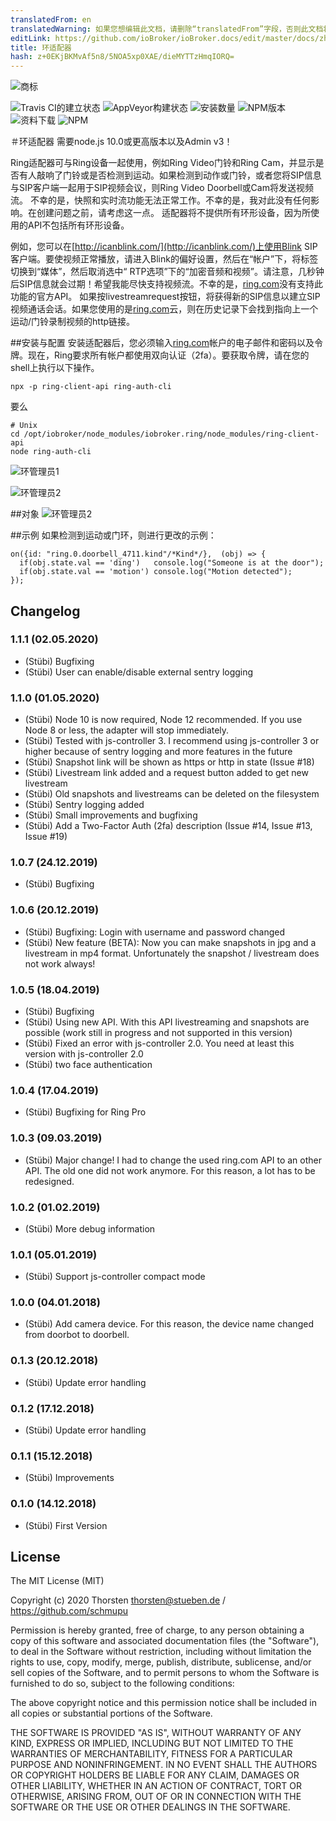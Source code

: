 ```yaml
---
translatedFrom: en
translatedWarning: 如果您想编辑此文档，请删除“translatedFrom”字段，否则此文档将再次自动翻译
editLink: https://github.com/ioBroker/ioBroker.docs/edit/master/docs/zh-cn/adapterref/iobroker.ring/README.md
title: 环适配器
hash: z+0EKjBKMvAf5n8/5NOA5xp0XAE/dieMYTTzHmqIORQ=
---
```

![商标](../../../en/adapterref/iobroker.ring/admin/ring.png)

![Travis CI的建立状态](https://travis-ci.org/schmupu/ioBroker.ring.svg?branch=master)
![AppVeyor构建状态](https://ci.appveyor.com/api/projects/status/github/schmupu/ioBroker.ring?branch=master&svg=true)
![安装数量](http://iobroker.live/badges/ring-stable.svg)
![NPM版本](http://img.shields.io/npm/v/iobroker.ring.svg)
![资料下载](https://img.shields.io/npm/dm/iobroker.ring.svg)
![NPM](https://nodei.co/npm/iobroker.ring.png?downloads=true)

＃环适配器
需要node.js 10.0或更高版本以及Admin v3！

Ring适配器可与Ring设备一起使用，例如Ring Video门铃和Ring Cam，并显示是否有人敲响了门铃或是否检测到运动。如果检测到动作或门铃，或者您将SIP信息与SIP客户端一起用于SIP视频会议，则Ring Video Doorbell或Cam将发送视频流。
不幸的是，快照和实时流功能无法正常工作。不幸的是，我对此没有任何影响。在创建问题之前，请考虑这一点。
适配器将不提供所有环形设备，因为所使用的API不包括所有环形设备。

例如，您可以在[http://icanblink.com/](http://icanblink.com/)上使用Blink SIP客户端。要使视频正常播放，请进入Blink的偏好设置，然后在“帐户”下，将标签切换到“媒体”，然后取消选中“ RTP选项”下的“加密音频和视频”。请注意，几秒钟后SIP信息就会过期！希望我能尽快支持视频流。不幸的是，[ring.com](https://ring.com)没有支持此功能的官方API。
如果按livestreamrequest按钮，将获得新的SIP信息以建立SIP视频通话会话。如果您使用的是[ring.com](https://ring.com)云，则在历史记录下会找到指向上一个运动/门铃录制视频的http链接。

##安装与配置
安装适配器后，您必须输入[ring.com](https://ring.com)帐户的电子邮件和密码以及令牌。现在，Ring要求所有帐户都使用双向认证（2fa）。要获取令牌，请在您的shell上执行以下操作。

```
npx -p ring-client-api ring-auth-cli
```

要么

```
# Unix
cd /opt/iobroker/node_modules/iobroker.ring/node_modules/ring-client-api
node ring-auth-cli
```

![环管理员1](../../../en/adapterref/iobroker.ring/docs/ring_admin_tab1.png)

![环管理员2](../../../en/adapterref/iobroker.ring/docs/ring_admin_tab2.png)

##对象
![环管理员2](../../../en/adapterref/iobroker.ring/docs/ring_objects.png)

##示例
如果检测到运动或门环，则进行更改的示例：

```
on({id: "ring.0.doorbell_4711.kind"/*Kind*/},  (obj) => {
  if(obj.state.val == 'ding')   console.log("Someone is at the door");
  if(obj.state.val == 'motion') console.log("Motion detected");
});
```

## Changelog

### 1.1.1 (02.05.2020)
* (Stübi) Bugfixing
* (Stübi) User can enable/disable external sentry logging

### 1.1.0 (01.05.2020)
* (Stübi) Node 10 is now required, Node 12 recommended. If you use Node 8 or less, the adapter will stop immediately.
* (Stübi) Tested with js-controller 3. I recommend using js-controller 3 or higher because of sentry logging and more features in the future 
* (Stübi) Snapshot link will be shown as https or http in state (Issue #18)
* (Stübi) Livestream link added and a request button added to get new livestream
* (Stübi) Old snapshots and livestreams can be deleted on the filesystem
* (Stübi) Sentry logging added
* (Stübi) Small improvements and bugfixing   
* (Stübi) Add a Two-Factor Auth (2fa) description (Issue #14, Issue #13, Issue #19)

### 1.0.7 (24.12.2019)
* (Stübi) Bugfixing

### 1.0.6 (20.12.2019)
* (Stübi) Bugfixing: Login with username and password changed
* (Stübi) New feature (BETA): Now you can make snapshots in jpg and a livestream in mp4 format. Unfortunately the snapshot / livestream does not work always! 

### 1.0.5 (18.04.2019)
* (Stübi) Bugfixing 
* (Stübi) Using new API. With this API livestreaming and snapshots are possible (work still in progress and not supported in this version)
* (Stübi) Fixed an error with js-controller 2.0. You need at least this version with js-controller 2.0
* (Stübi) two face authentication


### 1.0.4 (17.04.2019)
* (Stübi) Bugfixing for Ring Pro 

### 1.0.3 (09.03.2019)
* (Stübi) Major change! I had to change the used ring.com API to an other API. The old one did not work anymore. For this reason, a lot has to be redesigned.  

### 1.0.2 (01.02.2019)
* (Stübi) More debug information 

### 1.0.1 (05.01.2019)
* (Stübi) Support js-controller compact mode 

### 1.0.0 (04.01.2018)
* (Stübi) Add camera device. For this reason, the device name changed from doorbot to doorbell.

### 0.1.3 (20.12.2018)
* (Stübi) Update error handling

### 0.1.2 (17.12.2018)
* (Stübi) Update error handling

### 0.1.1 (15.12.2018)
* (Stübi) Improvements

### 0.1.0 (14.12.2018)
* (Stübi) First Version

## License
The MIT License (MIT)

Copyright (c) 2020 Thorsten <thorsten@stueben.de> / <https://github.com/schmupu>

Permission is hereby granted, free of charge, to any person obtaining a copy
of this software and associated documentation files (the "Software"), to deal
in the Software without restriction, including without limitation the rights
to use, copy, modify, merge, publish, distribute, sublicense, and/or sell
copies of the Software, and to permit persons to whom the Software is
furnished to do so, subject to the following conditions:

The above copyright notice and this permission notice shall be included in
all copies or substantial portions of the Software.

THE SOFTWARE IS PROVIDED "AS IS", WITHOUT WARRANTY OF ANY KIND, EXPRESS OR
IMPLIED, INCLUDING BUT NOT LIMITED TO THE WARRANTIES OF MERCHANTABILITY,
FITNESS FOR A PARTICULAR PURPOSE AND NONINFRINGEMENT. IN NO EVENT SHALL THE
AUTHORS OR COPYRIGHT HOLDERS BE LIABLE FOR ANY CLAIM, DAMAGES OR OTHER
LIABILITY, WHETHER IN AN ACTION OF CONTRACT, TORT OR OTHERWISE, ARISING FROM,
OUT OF OR IN CONNECTION WITH THE SOFTWARE OR THE USE OR OTHER DEALINGS IN
THE SOFTWARE.